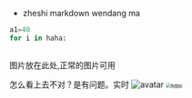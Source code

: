 - zheshi markdown wendang ma 

```python
a1=40
for i in haha:
    
```

图片放在此处,正常的图片可用

怎么看上去不对？是有问题。实时
![avatar](/home/chenke/Pictures/cl.jpg)
<img src="/home/chenke/Pictures/狗图标.jpeg" alt="狗图标" style="zoom:50%;" />



